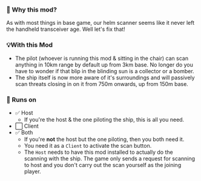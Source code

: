 ### 🤔 Why this mod?

As with most things in base game, our helm scanner seems like it never left the handheld transceiver age. Well let's fix that!

### 💡With this Mod

- The pilot (whoever is running this mod & sitting in the chair) can scan anything in 10km range by default up from 3km base. No longer do you have to wonder if that blip in the blinding sun is a collector or a bomber.
- The ship itself is now more aware of it's surroundings and will passively scan threats closing in on it from 750m onwards, up from 150m base.

### 📀 Runs on

- ✅ Host
  - If you're the host & the one piloting the ship, this is all you need.
- ⬜ Client
- ✅ Both
  - If you're **not** the host but the one piloting, then you both need it.
  - You need it as a `Client` to activate the scan button.
  - The `Host` needs to have this mod installed to actually do the scanning with the ship. The game only sends a request for scanning to host and you don't carry out the scan yourself as the joining player.

&nbsp;
